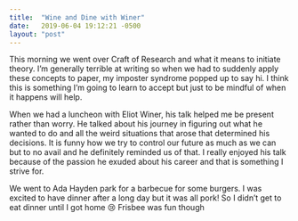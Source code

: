 ```yaml
---
title:  "Wine and Dine with Winer"
date:   2019-06-04 19:12:21 -0500
layout: "post"
---	
```



This morning we went over Craft of Research and what it means to initiate theory. I’m generally terrible at writing so when we had to suddenly apply these concepts to paper, my imposter syndrome popped up to say hi. I think this is something I’m going to learn to accept but just to be mindful of when it happens will help.

When we had a luncheon with Eliot Winer, his talk helped me be present rather than worry. He talked about his journey in figuring out what he wanted to do and all the weird situations that arose that determined his decisions. It is funny how we try to control our future as much as we can but to no avail and he definitely reminded us of that. I really enjoyed his talk because of the passion he exuded about his career and that is something I strive for.

We went to Ada Hayden park for a barbecue for some burgers. I was excited to have dinner after a long day but it was all pork! So I didn’t get to eat dinner until I got home 😢 Frisbee was fun though